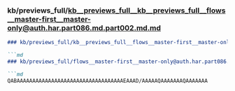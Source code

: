### kb/previews_full/kb__previews_full__kb__previews_full__flows__master-first__master-only@auth.har.part086.md.part002.md.md

```md
### kb/previews_full/kb__previews_full__flows__master-first__master-only@auth.har.part086.md.part002.md

```md
### kb/previews_full/flows__master-first__master-only@auth.har.part086.md (part 002)

```md
QABAAAAAAAAAAAAAAAAAAAAAAAAAAAAAAAAAAEAAAD/AAAAAQAAAAAAAQAAAAAAA
```

```

```

```
